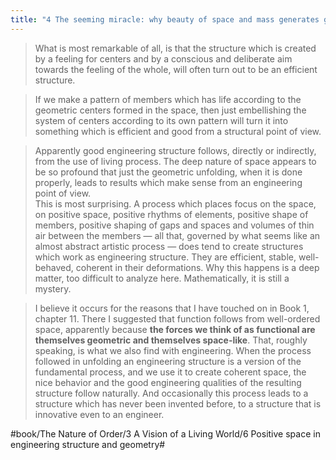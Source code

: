 ```yaml
---
title: "4 The seeming miracle: why beauty of space and mass generates good engineering structure"
---
```


> What is most remarkable of all, is that the structure which is created by a feeling for centers and by a conscious and deliberate aim towards the feeling of the whole, will often turn out to be an efficient structure.  

> If we make a pattern of members which has life according to the geometric centers formed in the space, then just embellishing the system of centers according to its own pattern will turn it into something which is efficient and good from a structural point of view.  

> Apparently good engineering structure follows, directly or indirectly, from the use of living process. The deep nature of space appears to be so profound that just the geometric unfolding, when it is done properly, leads to results which make sense from an engineering point of view.  
> This is most surprising. A process which places focus on the space, on positive space, positive rhythms of elements, positive shape of members, positive shaping of gaps and spaces and volumes of thin air between the members — all that, governed by what seems like an almost abstract artistic process — does tend to create structures which work as engineering structure. They are efficient, stable, well-behaved, coherent in their deformations. Why this happens is a deep matter, too difficult to analyze here. Mathematically, it is still a mystery.  

> I believe it occurs for the reasons that I have touched on in Book 1, chapter 11. There I suggested that function follows from well-ordered space, apparently because **the forces we think of as functional are themselves geometric and themselves space-like**. That, roughly speaking, is what we also find with engineering. When the process followed in unfolding an engineering structure is a version of the fundamental process, and we use it to create coherent space, the nice behavior and the good engineering qualities of the resulting structure follow naturally. And occasionally this process leads to a structure which has never been invented before, to a structure that is innovative even to an engineer.  

#book/The Nature of Order/3 A Vision of a Living World/6 Positive space in engineering structure and geometry#
